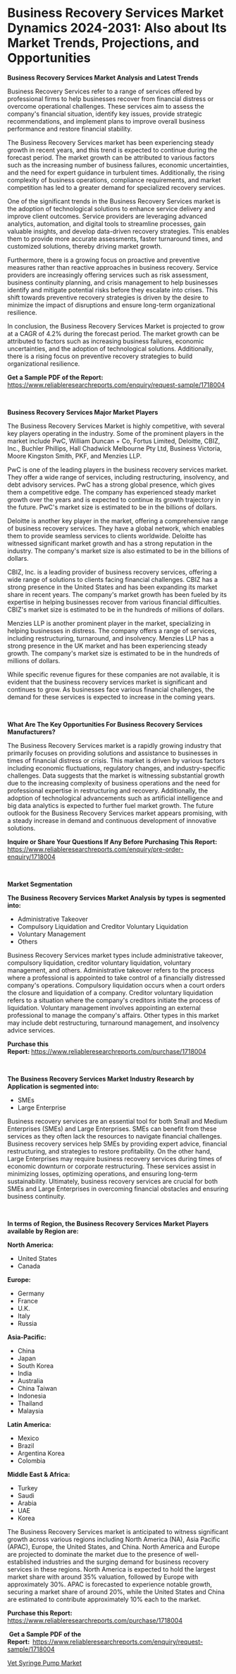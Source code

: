 <p><h1>Business Recovery Services Market Dynamics 2024-2031: Also about Its Market Trends, Projections, and Opportunities</h1></p><p><strong>Business Recovery Services Market Analysis and Latest Trends</strong></p>
<p><p>Business Recovery Services refer to a range of services offered by professional firms to help businesses recover from financial distress or overcome operational challenges. These services aim to assess the company's financial situation, identify key issues, provide strategic recommendations, and implement plans to improve overall business performance and restore financial stability.</p><p>The Business Recovery Services market has been experiencing steady growth in recent years, and this trend is expected to continue during the forecast period. The market growth can be attributed to various factors such as the increasing number of business failures, economic uncertainties, and the need for expert guidance in turbulent times. Additionally, the rising complexity of business operations, compliance requirements, and market competition has led to a greater demand for specialized recovery services.</p><p>One of the significant trends in the Business Recovery Services market is the adoption of technological solutions to enhance service delivery and improve client outcomes. Service providers are leveraging advanced analytics, automation, and digital tools to streamline processes, gain valuable insights, and develop data-driven recovery strategies. This enables them to provide more accurate assessments, faster turnaround times, and customized solutions, thereby driving market growth.</p><p>Furthermore, there is a growing focus on proactive and preventive measures rather than reactive approaches in business recovery. Service providers are increasingly offering services such as risk assessment, business continuity planning, and crisis management to help businesses identify and mitigate potential risks before they escalate into crises. This shift towards preventive recovery strategies is driven by the desire to minimize the impact of disruptions and ensure long-term organizational resilience.</p><p>In conclusion, the Business Recovery Services Market is projected to grow at a CAGR of 4.2% during the forecast period. The market growth can be attributed to factors such as increasing business failures, economic uncertainties, and the adoption of technological solutions. Additionally, there is a rising focus on preventive recovery strategies to build organizational resilience.</p></p>
<p><strong>Get a Sample PDF of the Report:&nbsp;</strong> <a href="https://www.reliableresearchreports.com/enquiry/request-sample/1718004">https://www.reliableresearchreports.com/enquiry/request-sample/1718004</a></p>
<p>&nbsp;</p>
<p><strong>Business Recovery Services Major Market Players</strong></p>
<p><p>The Business Recovery Services Market is highly competitive, with several key players operating in the industry. Some of the prominent players in the market include PwC, William Duncan + Co, Fortus Limited, Deloitte, CBIZ, Inc., Buchler Phillips, Hall Chadwick Melbourne Pty Ltd, Business Victoria, Moore Kingston Smith, PKF, and Menzies LLP.</p><p>PwC is one of the leading players in the business recovery services market. They offer a wide range of services, including restructuring, insolvency, and debt advisory services. PwC has a strong global presence, which gives them a competitive edge. The company has experienced steady market growth over the years and is expected to continue its growth trajectory in the future. PwC's market size is estimated to be in the billions of dollars.</p><p>Deloitte is another key player in the market, offering a comprehensive range of business recovery services. They have a global network, which enables them to provide seamless services to clients worldwide. Deloitte has witnessed significant market growth and has a strong reputation in the industry. The company's market size is also estimated to be in the billions of dollars.</p><p>CBIZ, Inc. is a leading provider of business recovery services, offering a wide range of solutions to clients facing financial challenges. CBIZ has a strong presence in the United States and has been expanding its market share in recent years. The company's market growth has been fueled by its expertise in helping businesses recover from various financial difficulties. CBIZ's market size is estimated to be in the hundreds of millions of dollars.</p><p>Menzies LLP is another prominent player in the market, specializing in helping businesses in distress. The company offers a range of services, including restructuring, turnaround, and insolvency. Menzies LLP has a strong presence in the UK market and has been experiencing steady growth. The company's market size is estimated to be in the hundreds of millions of dollars.</p><p>While specific revenue figures for these companies are not available, it is evident that the business recovery services market is significant and continues to grow. As businesses face various financial challenges, the demand for these services is expected to increase in the coming years.</p></p>
<p>&nbsp;</p>
<p><strong>What Are The Key Opportunities For Business Recovery Services Manufacturers?</strong></p>
<p><p>The Business Recovery Services market is a rapidly growing industry that primarily focuses on providing solutions and assistance to businesses in times of financial distress or crisis. This market is driven by various factors including economic fluctuations, regulatory changes, and industry-specific challenges. Data suggests that the market is witnessing substantial growth due to the increasing complexity of business operations and the need for professional expertise in restructuring and recovery. Additionally, the adoption of technological advancements such as artificial intelligence and big data analytics is expected to further fuel market growth. The future outlook for the Business Recovery Services market appears promising, with a steady increase in demand and continuous development of innovative solutions.</p></p>
<p><strong>Inquire or Share Your Questions If Any Before Purchasing This Report:</strong> <a href="https://www.reliableresearchreports.com/enquiry/pre-order-enquiry/1718004">https://www.reliableresearchreports.com/enquiry/pre-order-enquiry/1718004</a></p>
<p>&nbsp;</p>
<p><strong>Market Segmentation</strong></p>
<p><strong>The Business Recovery Services Market Analysis by types is segmented into:</strong></p>
<p><ul><li>Administrative Takeover</li><li>Compulsory Liquidation and Creditor Voluntary Liquidation</li><li>Voluntary Management</li><li>Others</li></ul></p>
<p><p>Business Recovery Services market types include administrative takeover, compulsory liquidation, creditor voluntary liquidation, voluntary management, and others. Administrative takeover refers to the process where a professional is appointed to take control of a financially distressed company's operations. Compulsory liquidation occurs when a court orders the closure and liquidation of a company. Creditor voluntary liquidation refers to a situation where the company's creditors initiate the process of liquidation. Voluntary management involves appointing an external professional to manage the company's affairs. Other types in this market may include debt restructuring, turnaround management, and insolvency advice services.</p></p>
<p><strong>Purchase this Report:&nbsp;</strong><a href="https://www.reliableresearchreports.com/purchase/1718004">https://www.reliableresearchreports.com/purchase/1718004</a></p>
<p>&nbsp;</p>
<p><strong>The Business Recovery Services Market Industry Research by Application is segmented into:</strong></p>
<p><ul><li>SMEs</li><li>Large Enterprise</li></ul></p>
<p><p>Business recovery services are an essential tool for both Small and Medium Enterprises (SMEs) and Large Enterprises. SMEs can benefit from these services as they often lack the resources to navigate financial challenges. Business recovery services help SMEs by providing expert advice, financial restructuring, and strategies to restore profitability. On the other hand, Large Enterprises may require business recovery services during times of economic downturn or corporate restructuring. These services assist in minimizing losses, optimizing operations, and ensuring long-term sustainability. Ultimately, business recovery services are crucial for both SMEs and Large Enterprises in overcoming financial obstacles and ensuring business continuity.</p></p>
<p>&nbsp;</p>
<p><strong>In terms of Region, the Business Recovery Services Market Players available by Region are:</strong></p>
<p>
    <p> <strong> North America: </strong>
        <ul>
            <li>United States</li>
            <li>Canada</li>
        </ul>
        </p> 
    <p> <strong> Europe: </strong>
        <ul>
            <li>Germany</li>
            <li>France</li>
            <li>U.K.</li>
            <li>Italy</li>
            <li>Russia</li>
        </ul>
        </p> 
    <p> <strong> Asia-Pacific: </strong>
        <ul>
            <li>China</li>
            <li>Japan</li>
            <li>South Korea</li>
            <li>India</li>
            <li>Australia</li>
            <li>China Taiwan</li>
            <li>Indonesia</li>
            <li>Thailand</li>
            <li>Malaysia</li>
        </ul>
        </p> 
    <p> <strong> Latin America: </strong>
        <ul>
            <li>Mexico</li>
            <li>Brazil</li>
            <li>Argentina Korea</li>
            <li>Colombia</li>
        </ul>
        </p> 
    <p> <strong> Middle East & Africa: </strong>
        <ul>
            <li>Turkey</li>
            <li>Saudi</li>
            <li>Arabia</li>
            <li>UAE</li>
            <li>Korea</li>
        </ul>
    </p>
    </p>
<p><p>The Business Recovery Services market is anticipated to witness significant growth across various regions including North America (NA), Asia Pacific (APAC), Europe, the United States, and China. North America and Europe are projected to dominate the market due to the presence of well-established industries and the surging demand for business recovery services in these regions. North America is expected to hold the largest market share with around 35% valuation, followed by Europe with approximately 30%. APAC is forecasted to experience notable growth, securing a market share of around 20%, while the United States and China are estimated to contribute approximately 10% each to the market.</p></p>
<p><strong>Purchase this Report: </strong><a href="https://www.reliableresearchreports.com/purchase/1718004">https://www.reliableresearchreports.com/purchase/1718004</a></p>
<p>&nbsp;<strong>Get a Sample PDF of the Report:&nbsp;&nbsp;</strong><a href="https://www.reliableresearchreports.com/enquiry/request-sample/1718004">https://www.reliableresearchreports.com/enquiry/request-sample/1718004</a></p>
<p><strong></strong></p>
<p><p><a href="https://www.linkedin.com/pulse/vet-syringe-pump-market-research-report-provides-thorough-1u9zf?trackingId=PdhMevcwTZCA19g4s5jddw%3D%3D">Vet Syringe Pump Market</a></p></p>